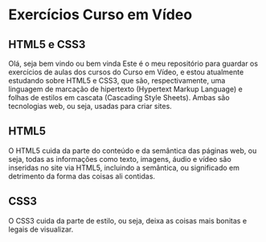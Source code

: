 # Exercícios Curso em Vídeo
## HTML5 e CSS3
Olá, seja bem vindo ou bem vinda
Este é o meu repositório para guardar os exercícios de aulas dos cursos do Curso em Vídeo, e
estou atualmente estudando sobre HTML5 e CSS3, que são, respectivamente, uma linguagem de marcação de hipertexto (Hypertext Markup Language) e 
folhas de estilos em cascata (Cascading Style Sheets). Ambas são tecnologias web, ou seja, usadas para criar sites.

## HTML5

O HTML5 cuida da parte do conteúdo e da semântica das páginas web, ou seja, todas as informações como texto, imagens, áudio e vídeo
são inseridas no site via HTML5, incluindo a semântica, ou significado em detrimento da forma das coisas ali contidas.

## CSS3

O CSS3 cuida da parte de estilo, ou seja, deixa as coisas mais bonitas e legais de visualizar.